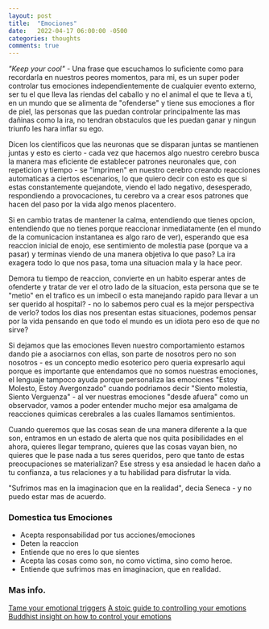 ```yaml
---
layout: post
title:  "Emociones"
date:   2022-04-17 06:00:00 -0500
categories: thoughts
comments: true
---
```


*"Keep your cool"* - Una frase que escuchamos lo suficiente como para recordarla en nuestros peores momentos, para mi, es un super poder controlar tus emociones independientemente de cualquier evento externo, ser tu el que lleva las riendas del caballo y no el animal el que te lleva a ti, en un mundo que se alimenta de "ofenderse" y tiene sus emociones a flor de piel, las personas que las puedan controlar principalmente las mas dañinas como la ira, no tendran obstaculos que les puedan ganar y ningun triunfo les hara inflar su ego.

Dicen los cientificos que las neuronas que se disparan juntas se mantienen juntas y esto es cierto - cada vez que hacemos algo nuestro cerebro busca la manera mas eficiente de establecer patrones neuronales que, con repeticion y tiempo - se "imprimen" en nuestro cerebro creando reacciones automaticas a ciertos escenarios, lo que quiero decir con esto es que si estas constantemente quejandote, viendo el lado negativo, desesperado, respondiendo a provocaciones, tu cerebro va a crear esos patrones que hacen del paso por la vida algo menos placentero.

Si en cambio tratas de mantener la calma, entendiendo que tienes opcion, entendiendo que no tienes porque reaccionar inmediatamente (en el mundo de la comunicacion instantanea es algo raro de ver), esperando que esa reaccion inicial de enojo, ese sentimiento de molestia pase (porque va a pasar) y terminas viendo de una manera objetiva lo que paso? La ira exagera todo lo que nos pasa, toma una situacion mala y la hace peor.

Demora tu tiempo de reaccion, convierte en un habito esperar antes de ofenderte y tratar de ver el otro lado de la situacion, esta persona que se te "metio" en el trafico es un imbecil o esta manejando rapido para llevar a un ser querido al hospital? - no lo sabemos pero cual es la mejor perspectiva de verlo? todos los dias nos presentan estas situaciones, podemos pensar por la vida pensando en que todo el mundo es un idiota pero eso de que no sirve?

Si dejamos que las emociones lleven nuestro comportamiento estamos dando pie a asociarnos con ellas, son parte de nosotros pero no son nosotros - es un concepto medio esoterico pero queria expresarlo aqui porque es importante que entendamos que no somos nuestras emociones, el lenguaje tampoco ayuda porque personaliza las emociones "Estoy Molesto, Estoy Avergonzado" cuando podriamos decir "Siento molestia, Siento Verguenza" - al ver nuestras emociones "desde afuera" como un observador, vamos a poder entender mucho mejor esa amalgama de reacciones quimicas cerebrales a las cuales llamamos sentimientos.

Cuando queremos que las cosas sean de una manera diferente a la que son, entramos en un estado de alerta que nos quita posibilidades en el ahora, quieres llegar temprano, quieres que las cosas vayan bien, no quieres que le pase nada a tus seres queridos, pero que tanto de estas preocupaciones se materializan? Ese stress y esa ansiedad le hacen daño a tu confianza, a tus relaciones y a tu habilidad para disfrutar la vida.

"Sufrimos mas en la imaginacion que en la realidad", decia Seneca - y no puedo estar mas de acuerdo.

### Domestica tus Emociones
- Acepta responsabilidad por tus acciones/emociones
- Deten la reaccion
- Entiende que no eres lo que sientes
- Acepta las cosas como son, no como victima, sino como heroe.
- Entiende que sufrimos mas en imaginacion, que en realidad.

### Mas info.
[Tame your emotional triggers](https://inpowercoaching.com/tame-your-emotional-triggers/)
[A stoic guide to controlling your emotions](https://mailchimp.com/courier/article/stoic-guide-controlling-emotion/)
[Buddhist insight on how to control your emotions](https://www.elephantjournal.com/2017/11/buddhist-insight-on-how-to-deal-with-our-emotions/)
